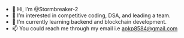- 👋 Hi, I’m @Stormbreaker-2
- 👀 I’m interested in competitive coding, DSA, and  leading a team.
- 🌱 I’m currently learning backend and blockchain development.
- 📫 You could reach me through my email i.e apkp8584@gmail.com

<!---
Stormbreaker-2/Stormbreaker-2 is a ✨ special ✨ repository because its `README.md` (this file) appears on your GitHub profile.
You can click the Preview link to take a look at your changes.
--->
